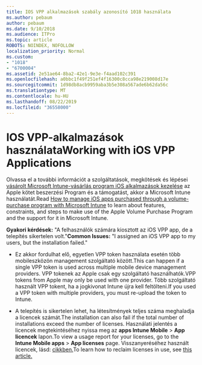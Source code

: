 ```yaml
---
title: IOS VPP alkalmazások szabály azonosító 1018 használata
ms.author: pebaum
author: pebaum
ms.date: 9/10/2018
ms.audience: ITPro
ms.topic: article
ROBOTS: NOINDEX, NOFOLLOW
localization_priority: Normal
ms.custom:
- "1018"
- "6700004"
ms.assetid: 2e51ae64-8ba2-42e1-9e3e-f4aad102c391
ms.openlocfilehash: a0bbc1f49f251ef4f16300c8cca98e219008d17e
ms.sourcegitcommit: 1d98db8acb9959aba3b5e308a567ade6b62da56c
ms.translationtype: MT
ms.contentlocale: hu-HU
ms.lasthandoff: 08/22/2019
ms.locfileid: "36558000"
---
```

# <a name="working-with-ios-vpp-applications"></a><span data-ttu-id="cc1a6-102">IOS VPP-alkalmazások használata</span><span class="sxs-lookup"><span data-stu-id="cc1a6-102">Working with iOS VPP Applications</span></span>

<span data-ttu-id="cc1a6-103">Olvassa el a további információt a szolgáltatások, megkötések és lépései [vásárolt Microsoft Intune-vásárlás program iOS alkalmazások kezelése](https://docs.microsoft.com/intune/vpp-apps-ios) az Apple kötet beszerzési Program és a támogatást, akkor a Microsoft Intune használatát.</span><span class="sxs-lookup"><span data-stu-id="cc1a6-103">Read [How to manage iOS apps purchased through a volume-purchase program with Microsoft Intune](https://docs.microsoft.com/intune/vpp-apps-ios) to learn about features, constraints, and steps to make use of the Apple Volume Purchase Program and the support for it in Microsoft Intune.</span></span>
  
 <span data-ttu-id="cc1a6-104">**Gyakori kérdések:** "A felhasználók számára kiosztott az iOS VPP app, de a telepítés sikertelen volt."</span><span class="sxs-lookup"><span data-stu-id="cc1a6-104">**Common Issues:** "I assigned an iOS VPP app to my users, but the installation failed."</span></span>
  
- <span data-ttu-id="cc1a6-105">Ez akkor fordulhat elő, egyetlen VPP token használata esetén több mobileszközön management szolgáltató között.</span><span class="sxs-lookup"><span data-stu-id="cc1a6-105">This can happen if a single VPP token is used across multiple mobile device management providers.</span></span> <span data-ttu-id="cc1a6-106">VPP tokenek az Apple csak egy szolgáltató használhatók.</span><span class="sxs-lookup"><span data-stu-id="cc1a6-106">VPP tokens from Apple may only be used with one provider.</span></span> <span data-ttu-id="cc1a6-107">Több szolgáltató használt VPP tokent, ha a jogkivonat Intune újra kell feltölteni.</span><span class="sxs-lookup"><span data-stu-id="cc1a6-107">If you used a VPP token with multiple providers, you must re-upload the token to Intune.</span></span>

- <span data-ttu-id="cc1a6-108">A telepítés is sikertelen lehet, ha létesítmények teljes száma meghaladja a licencek számát.</span><span class="sxs-lookup"><span data-stu-id="cc1a6-108">The installation can also fail if the total number of installations exceed the number of licenses.</span></span> <span data-ttu-id="cc1a6-109">Használati jelentés a licencek megtekintéséhez nyissa meg az **apps Intune Mobile** \> **App licencek** lapon.</span><span class="sxs-lookup"><span data-stu-id="cc1a6-109">To view a usage report for your licenses, go to the **Intune Mobile apps** \> **App licenses** page.</span></span> <span data-ttu-id="cc1a6-110">Visszanyeréséhez használt licencek, lásd: [cikkben.](https://docs.microsoft.com/intune/vpp-apps-ios#revoking-app-licenses-and-deleting-tokens)</span><span class="sxs-lookup"><span data-stu-id="cc1a6-110">To learn how to reclaim licenses in use, see [this article.](https://docs.microsoft.com/intune/vpp-apps-ios#revoking-app-licenses-and-deleting-tokens)</span></span>
